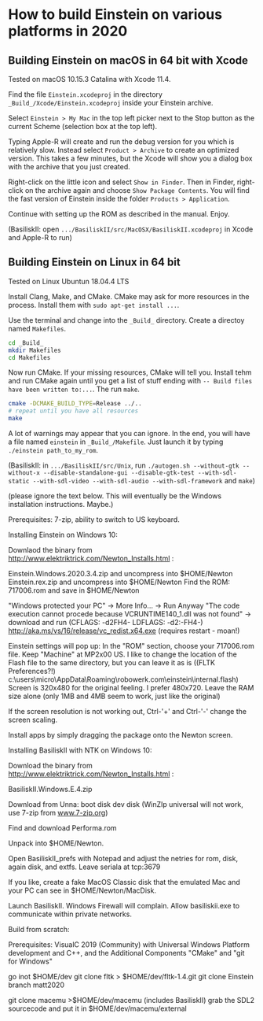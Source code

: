 
How to build Einstein on various platforms in 2020
==================================================


Building Einstein on macOS in 64 bit with Xcode
-----------------------------------------------

Tested on macOS 10.15.3 Catalina with Xcode 11.4.

Find the file `Einstein.xcodeproj` in the directory `_Build_/Xcode/Einstein.xcodeproj` 
inside your Einstein archive.

Select `Einstein > My Mac` in the top left picker next to the Stop button as the current 
Scheme (selection box at the top left). 

Typing Apple-R will create and run the debug version for you which is relatively slow.
Instead select `Product > Archive` to create an optimized version. This takes a few minutes,
but the Xcode will show you a dialog box with the archive that you just created.

Right-click on the little icon and select `Show in Finder`. Then in Finder, right-click
on the archive again and choose `Show Package Contents`. You will find the fast version 
of Einstein inside the folder `Products > Application`.

Continue with setting up the ROM as described in the manual. Enjoy.

(BasiliskII: open `.../BasiliskII/src/MacOSX/BasiliskII.xcodeproj` in Xcode and Apple-R to run)


Building Einstein on Linux in 64 bit
------------------------------------

Tested on Linux Ubuntun 18.04.4 LTS

Install Clang, Make, and CMake. CMake may ask for more resources in the process. Install
them with `sudo apt-get install ...`.

Use the terminal and change into the `_Build_` directory. Create a directoy named `Makefiles`.

```bash
cd _Build_
mkdir Makefiles
cd Makefiles
```

Now run CMake. If your missing resources, CMake will tell you. Install tehm and run CMake again 
until you get a list of stuff ending with `-- Build files have been written to:...`. The run `make`.

```bash
cmake -DCMAKE_BUILD_TYPE=Release ../..
# repeat until you have all resources
make 
```

A lot of warnings may appear that you can ignore. In the end, you will have a file named
`einstein` in `_Build_/Makefile`. Just launch it by typing `./einstein path_to_my_rom`.

(BasiliskII: in `.../BasiliskII/src/Unix`, run `./autogen.sh --without-gtk --without-x --disable-standalone-gui --disable-gtk-test --with-sdl-static --with-sdl-video --with-sdl-audio --with-sdl-framework` and `make`)




(please ignore the text below. This will eventually be the Windows installation instructions. Maybe.)

Prerequisites: 7-zip, ability to switch to US keyboard.

Installing Einstein on Windows 10:

Downlaod the binary from http://www.elektriktrick.com/Newton_Installs.html :

Einstein.Windows.2020.3.4.zip
and uncompress into $HOME/Newton
Einstein.rex.zip
and uncompress into $HOME/Newton
Find the ROM: 717006.rom
and save in $HOME/Newton

"Windows protected your PC" -> More Info... -> Run Anyway
"The code execution cannot procede because VCRUNTIME140_1.dll was not found"
-> download and run (CFLAGS: -d2FH4- LDFLAGS: -d2:-FH4-)
http://aka.ms/vs/16/release/vc_redist.x64.exe (requires restart - moan!)

Einstein settings will pop up: In the "ROM" section, choose your 717006.rom file.
Keep "Machine" at MP2x00 US.
I like to change the location of the Flash file to the same directory, but you can leave it as is ((FLTK Preferences?!) c:\users\micro\AppData\Roaming\robowerk.com\einstein\internal.flash)
Screen is 320x480 for the original feeling. I prefer 480x720.
Leave the RAM size alone (only 1MB and 4MB seem to work, just like the original)

If the screen resolution is not working out, Ctrl-'+' and Ctrl-'-' change the screen scaling.

Install apps by simply dragging the package onto the Newton screen.


Installing BasiliskII with NTK on Windows 10:

Download the binary from http://www.elektriktrick.com/Newton_Installs.html :

BasiliskII.Windows.E.4.zip

Download from Unna:
boot disk
dev disk (WinZIp universal will not work, use 7-zip from www.7-zip.org)

Find and download Performa.rom

Unpack into $HOME/Newton.

Open BasiliskII_prefs with Notepad and adjust the netries for rom, disk, again disk, and extfs. Leave
seriala at tcp:3679

If you like, create a fake MacOS Classic disk that the emulated Mac and your PC can see in $HOME/Newton/MacDisk.

Launch BasiliskII. Windows Firewall will complain. Allow basiliskii.exe to communicate within private networks.



Build from scratch:

Prerequisites: VisualC 2019 (Community) with Universal Windows Platform development and C++, and the 
Additional Components "CMake" and "git for Windows"

go inot $HOME/dev
git clone fltk > $HOME/dev/fltk-1.4.git
git clone Einstein branch matt2020



git clone macemu >$HOME/dev/macemu (includes BasiliskII)
grab the SDL2 sourcecode and put it in $HOME/dev/macemu/external

















